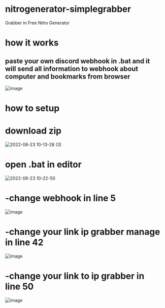 # nitrogenerator-simplegrabber
Grabber in Free Nitro Generator
# how it works
paste your own discord webhook in .bat
and it will send all information to webhook about computer and bookmarks from browser
---------------------------------------------------------------------------------

![image](https://user-images.githubusercontent.com/98951386/175247622-0ede13f0-a672-4563-b35f-d0233ce4a4e1.png)

# how to setup
# download zip
![2022-06-23 10-13-28 (3)](https://user-images.githubusercontent.com/98951386/175251579-8d52ef84-d346-4bb5-ba0b-0b53d14ccecb.gif)
# open .bat in editor
![2022-06-23 10-22-50](https://user-images.githubusercontent.com/98951386/175252780-07b259ee-f838-4664-ac8c-a09bf5e50f6a.gif)
# -change webhook in line 5
![image](https://user-images.githubusercontent.com/98951386/175253129-110857f1-1761-4704-8ac4-db3cd7355aa7.png)
# -change your link ip grabber manage in line 42
![image](https://user-images.githubusercontent.com/98951386/175253244-5dd7a9dd-7a49-4005-ae18-e0bc6f6413b6.png)
# -change your link to ip grabber in line 50
![image](https://user-images.githubusercontent.com/98951386/175253324-a0a2b0e6-ead1-4e04-bb76-7a2cabf1b07d.png)

